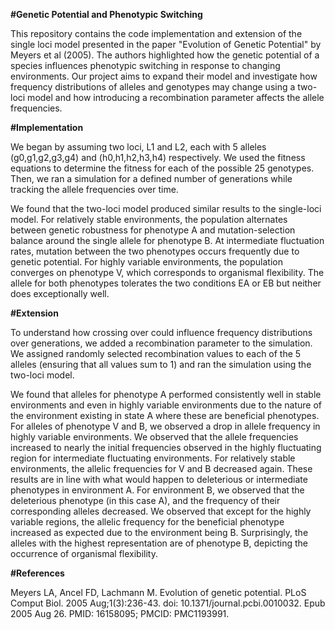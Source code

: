 **#Genetic Potential and Phenotypic Switching**

This repository contains the code implementation and extension of the single loci model presented in the paper "Evolution of Genetic Potential" by Meyers et al (2005). The authors highlighted how the genetic potential of a species influences phenotypic switching in response to changing environments. Our project aims to expand their model and investigate how frequency distributions of alleles and genotypes may change using a two-loci model and how introducing a recombination parameter affects the allele frequencies.

**#Implementation**

We began by assuming two loci, L1 and L2, each with 5 alleles (g0,g1,g2,g3,g4) and (h0,h1,h2,h3,h4) respectively. We used the fitness equations to determine the fitness for each of the possible 25 genotypes. Then, we ran a simulation for a defined number of generations while tracking the allele frequencies over time.

We found that the two-loci model produced similar results to the single-loci model. For relatively stable environments, the population alternates between genetic robustness for phenotype A and mutation-selection balance around the single allele for phenotype B. At intermediate fluctuation rates, mutation between the two phenotypes occurs frequently due to genetic potential. For highly variable environments, the population converges on phenotype V, which corresponds to organismal flexibility. The allele for both phenotypes tolerates the two conditions EA or EB but neither does exceptionally well.

**#Extension**

To understand how crossing over could influence frequency distributions over generations, we added a recombination parameter to the simulation. We assigned randomly selected recombination values to each of the 5 alleles (ensuring that all values sum to 1) and ran the simulation using the two-loci model.

We found that alleles for phenotype A performed consistently well in stable environments and even in highly variable environments due to the nature of the environment existing in state A where these are beneficial phenotypes. For alleles of phenotype V and B, we observed a drop in allele frequency in highly variable environments. We observed that the allele frequencies increased to nearly the initial frequencies observed in the highly fluctuating region for intermediate fluctuating environments. For relatively stable environments, the allelic frequencies for V and B decreased again. These results are in line with what would happen to deleterious or intermediate phenotypes in environment A. For environment B, we observed that the deleterious phenotype (in this case A), and the frequency of their corresponding alleles decreased. We observed that except for the highly variable regions, the allelic frequency for the beneficial phenotype increased as expected due to the environment being B. Surprisingly, the alleles with the highest representation are of phenotype B, depicting the occurrence of organismal flexibility.

**#References**

Meyers LA, Ancel FD, Lachmann M. Evolution of genetic potential. PLoS Comput Biol. 2005 Aug;1(3):236-43. doi: 10.1371/journal.pcbi.0010032. Epub 2005 Aug 26. PMID: 16158095; PMCID: PMC1193991.
